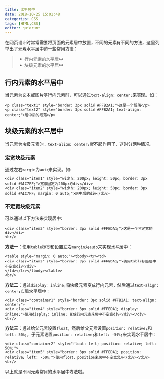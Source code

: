 ```yaml
---
title: 水平居中
date: 2018-10-25 15:01:48
categories: CSS
tags: [HTML,CSS]
editor: quierunt
---
```

在网页设计时常常需要将页面的元素居中放置，不同的元素有不同的方法，这里列举出了元素水平居中的一些常用方法：

> * 行内元素的水平居中
> * 块级元素的水平居中

## 行内元素的水平居中

当元素为文本或图片等行内元素时，可以通过`text-align: center;`来实现。如：

```
<p class="text1" style="border: 3px solid #FFB2A1;">这是一个段落</p>
<p class="text2" style="border: 3px solid #FFB2A1; text-align: center;">居中后的段落</p>
```

## 块级元素的水平居中

当元素为块级元素时，`text-align: center;`就不起作用了，这时分两种情况。

### 定宽块级元素
通过左右`margin`为`auto`来实现。如:

```
<div class="item1" style="width: 200px; height: 50px; border: 3px solid #A1C7FF;">宽度固定为200px的div</div>
<div class="item2" style="width: 200px; height: 50px; border: 3px solid #A1C7FF; margin: 0 auto;">居中后的div</div>
```

### 不定宽块级元素
可以通过以下方法来实现居中:

```
<div class="item3" style="border: 3px solid #FFEDA1;">这是一个不定宽的div</div>
<br/>
```

**方法一**：使用`table`标签和设置左右`margin`为`auto`来实现水平居中：

```
<table style="margin: 0 auto;"><tbody><tr><td>
<div class="item3" style="border: 3px solid #FFEDA1;">使用table标签居中不定宽div</div>
</td></tr></tbody></table>
<br/>
```

**方法二**：通过`display: inline;`将块级元素变成行内元素，然后通过`text-align: center;`实现水平居中：

```
<div class="container1" style="border: 3px solid #FFB2A1; text-align: center;">
<div class="item4" style="border: 3px solid #FFEDA1; display: inline;">使用display: inline; 变成行内元素来居中不定宽div</div></div>
<br/>
```

**方法三**：通过给父元素设置`float`，然后给父元素设置`position: relative;`和`left: 50%;`，子元素设置`position: relative;`和`left: -50%;`来实现水平居中：

```
<div class="container2" style="float: left; position: relative; left: 50%;">
<div class="item5" style="border: 3px solid #FFEDA1; position: relative; left: -50%;">使用float、position来居中不定宽div</div></div>
<br/>
```

以上就是不同元素常用的水平居中方法啦。